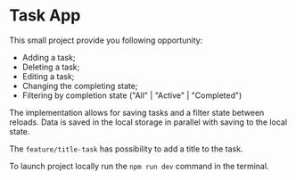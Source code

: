 # Task App

This small project provide you following opportunity:

- Adding a task;
- Deleting a task;
- Editing a task;
- Changing the completing state;
- Filtering by completion state ("All" | "Active" | "Completed")

The implementation allows for saving tasks and a filter state between reloads. Data is saved in the local storage in parallel with saving to the local state.

The `feature/title-task` has possibility to add a title to the task.

To launch project locally run the `npm run dev` command in the terminal.

